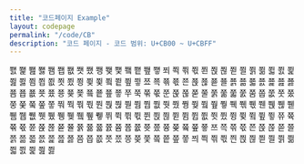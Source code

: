 ```yaml
---
title: "코드페이지 Example"
layout: codepage
permalink: "/code/CB"
description: "코드 페이지 - 코드 범위: U+CB00 ~ U+CBFF"
---
```


<span class="character">쬀</span>
<span class="character">쬁</span>
<span class="character">쬂</span>
<span class="character">쬃</span>
<span class="character">쬄</span>
<span class="character">쬅</span>
<span class="character">쬆</span>
<span class="character">쬇</span>
<span class="character">쬈</span>
<span class="character">쬉</span>
<span class="character">쬊</span>
<span class="character">쬋</span>
<span class="character">쬌</span>
<span class="character">쬍</span>
<span class="character">쬎</span>
<span class="character">쬏</span>
<span class="character">쬐</span>
<span class="character">쬑</span>
<span class="character">쬒</span>
<span class="character">쬓</span>
<span class="character">쬔</span>
<span class="character">쬕</span>
<span class="character">쬖</span>
<span class="character">쬗</span>
<span class="character">쬘</span>
<span class="character">쬙</span>
<span class="character">쬚</span>
<span class="character">쬛</span>
<span class="character">쬜</span>
<span class="character">쬝</span>
<span class="character">쬞</span>
<span class="character">쬟</span>
<span class="character">쬠</span>
<span class="character">쬡</span>
<span class="character">쬢</span>
<span class="character">쬣</span>
<span class="character">쬤</span>
<span class="character">쬥</span>
<span class="character">쬦</span>
<span class="character">쬧</span>
<span class="character">쬨</span>
<span class="character">쬩</span>
<span class="character">쬪</span>
<span class="character">쬫</span>
<span class="character">쬬</span>
<span class="character">쬭</span>
<span class="character">쬮</span>
<span class="character">쬯</span>
<span class="character">쬰</span>
<span class="character">쬱</span>
<span class="character">쬲</span>
<span class="character">쬳</span>
<span class="character">쬴</span>
<span class="character">쬵</span>
<span class="character">쬶</span>
<span class="character">쬷</span>
<span class="character">쬸</span>
<span class="character">쬹</span>
<span class="character">쬺</span>
<span class="character">쬻</span>
<span class="character">쬼</span>
<span class="character">쬽</span>
<span class="character">쬾</span>
<span class="character">쬿</span>
<span class="character">쭀</span>
<span class="character">쭁</span>
<span class="character">쭂</span>
<span class="character">쭃</span>
<span class="character">쭄</span>
<span class="character">쭅</span>
<span class="character">쭆</span>
<span class="character">쭇</span>
<span class="character">쭈</span>
<span class="character">쭉</span>
<span class="character">쭊</span>
<span class="character">쭋</span>
<span class="character">쭌</span>
<span class="character">쭍</span>
<span class="character">쭎</span>
<span class="character">쭏</span>
<span class="character">쭐</span>
<span class="character">쭑</span>
<span class="character">쭒</span>
<span class="character">쭓</span>
<span class="character">쭔</span>
<span class="code tofu"></span>
<span class="code tofu"></span>
<span class="code tofu"></span>
<span class="character">쭘</span>
<span class="character">쭙</span>
<span class="character">쭚</span>
<span class="character">쭛</span>
<span class="character">쭜</span>
<span class="character">쭝</span>
<span class="character">쭞</span>
<span class="code tofu"></span>
<span class="character">쭠</span>
<span class="code tofu"></span>
<span class="character">쭢</span>
<span class="character">쭣</span>
<span class="character">쭤</span>
<span class="character">쭥</span>
<span class="character">쭦</span>
<span class="character">쭧</span>
<span class="character">쭨</span>
<span class="character">쭩</span>
<span class="character">쭪</span>
<span class="character">쭫</span>
<span class="code tofu"></span>
<span class="code tofu"></span>
<span class="code tofu"></span>
<span class="code tofu"></span>
<span class="code tofu"></span>
<span class="code tofu"></span>
<span class="code tofu"></span>
<span class="code tofu"></span>
<span class="character">쭴</span>
<span class="character">쭵</span>
<span class="character">쭶</span>
<span class="character">쭷</span>
<span class="character">쭸</span>
<span class="character">쭹</span>
<span class="character">쭺</span>
<span class="code tofu"></span>
<span class="character">쭼</span>
<span class="code tofu"></span>
<span class="character">쭾</span>
<span class="character">쭿</span>
<span class="code tofu"></span>
<span class="character">쮁</span>
<span class="character">쮂</span>
<span class="character">쮃</span>
<span class="character">쮄</span>
<span class="character">쮅</span>
<span class="character">쮆</span>
<span class="character">쮇</span>
<span class="code tofu"></span>
<span class="code tofu"></span>
<span class="code tofu"></span>
<span class="code tofu"></span>
<span class="code tofu"></span>
<span class="code tofu"></span>
<span class="code tofu"></span>
<span class="code tofu"></span>
<span class="character">쮐</span>
<span class="character">쮑</span>
<span class="character">쮒</span>
<span class="character">쮓</span>
<span class="character">쮔</span>
<span class="character">쮕</span>
<span class="character">쮖</span>
<span class="code tofu"></span>
<span class="character">쮘</span>
<span class="code tofu"></span>
<span class="character">쮚</span>
<span class="character">쮛</span>
<span class="character">쮜</span>
<span class="character">쮝</span>
<span class="character">쮞</span>
<span class="character">쮟</span>
<span class="character">쮠</span>
<span class="character">쮡</span>
<span class="character">쮢</span>
<span class="character">쮣</span>
<span class="code tofu"></span>
<span class="code tofu"></span>
<span class="code tofu"></span>
<span class="code tofu"></span>
<span class="code tofu"></span>
<span class="code tofu"></span>
<span class="code tofu"></span>
<span class="code tofu"></span>
<span class="character">쮬</span>
<span class="character">쮭</span>
<span class="character">쮮</span>
<span class="character">쮯</span>
<span class="character">쮰</span>
<span class="character">쮱</span>
<span class="character">쮲</span>
<span class="code tofu"></span>
<span class="character">쮴</span>
<span class="code tofu"></span>
<span class="character">쮶</span>
<span class="character">쮷</span>
<span class="character">쮸</span>
<span class="character">쮹</span>
<span class="character">쮺</span>
<span class="character">쮻</span>
<span class="character">쮼</span>
<span class="character">쮽</span>
<span class="character">쮾</span>
<span class="character">쮿</span>
<span class="character">쯀</span>
<span class="character">쯁</span>
<span class="character">쯂</span>
<span class="character">쯃</span>
<span class="character">쯄</span>
<span class="code tofu"></span>
<span class="code tofu"></span>
<span class="code tofu"></span>
<span class="character">쯈</span>
<span class="character">쯉</span>
<span class="character">쯊</span>
<span class="character">쯋</span>
<span class="character">쯌</span>
<span class="character">쯍</span>
<span class="character">쯎</span>
<span class="code tofu"></span>
<span class="character">쯐</span>
<span class="code tofu"></span>
<span class="character">쯒</span>
<span class="character">쯓</span>
<span class="character">쯔</span>
<span class="character">쯕</span>
<span class="character">쯖</span>
<span class="character">쯗</span>
<span class="character">쯘</span>
<span class="character">쯙</span>
<span class="character">쯚</span>
<span class="character">쯛</span>
<span class="character">쯜</span>
<span class="character">쯝</span>
<span class="character">쯞</span>
<span class="character">쯟</span>
<span class="character">쯠</span>
<span class="character">쯡</span>
<span class="character">쯢</span>
<span class="character">쯣</span>
<span class="character">쯤</span>
<span class="character">쯥</span>
<span class="character">쯦</span>
<span class="character">쯧</span>
<span class="character">쯨</span>
<span class="character">쯩</span>
<span class="character">쯪</span>
<span class="character">쯫</span>
<span class="character">쯬</span>
<span class="character">쯭</span>
<span class="character">쯮</span>
<span class="character">쯯</span>
<span class="character">쯰</span>
<span class="character">쯱</span>
<span class="character">쯲</span>
<span class="character">쯳</span>
<span class="character">쯴</span>
<span class="character">쯵</span>
<span class="character">쯶</span>
<span class="character">쯷</span>
<span class="character">쯸</span>
<span class="character">쯹</span>
<span class="character">쯺</span>
<span class="character">쯻</span>
<span class="character">쯼</span>
<span class="character">쯽</span>
<span class="character">쯾</span>
<span class="character">쯿</span>